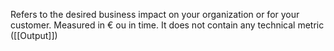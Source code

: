 Refers to the desired business impact on your organization or for your customer. Measured in € ou in time. It does not contain any technical metric ([[Output]])